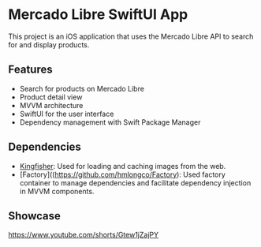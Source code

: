 # Mercado Libre SwiftUI App

This project is an iOS application that uses the Mercado Libre API to search for and display products.

## Features

- Search for products on Mercado Libre
- Product detail view
- MVVM architecture
- SwiftUI for the user interface
- Dependency management with Swift Package Manager

## Dependencies

- [Kingfisher](https://github.com/onevcat/Kingfisher): Used for loading and caching images from the web.
- [Factory]((https://github.com/hmlongco/Factory): Used factory container to manage dependencies and facilitate dependency injection in MVVM components.

## Showcase
https://www.youtube.com/shorts/Gtew1jZajPY
